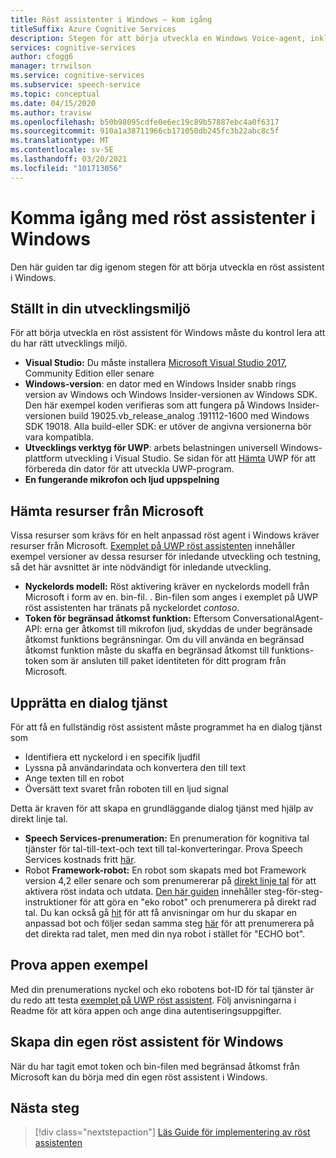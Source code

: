 ```yaml
---
title: Röst assistenter i Windows – kom igång
titleSuffix: Azure Cognitive Services
description: Stegen för att börja utveckla en Windows Voice-agent, inklusive en referens till exempel koden snabb start.
services: cognitive-services
author: cfogg6
manager: trrwilson
ms.service: cognitive-services
ms.subservice: speech-service
ms.topic: conceptual
ms.date: 04/15/2020
ms.author: travisw
ms.openlocfilehash: b50b98095cdfe0e6ec19c89b57887ebc4a0f6317
ms.sourcegitcommit: 910a1a38711966cb171050db245fc3b22abc8c5f
ms.translationtype: MT
ms.contentlocale: sv-SE
ms.lasthandoff: 03/20/2021
ms.locfileid: "101713056"
---
```

# <a name="getting-started-with-voice-assistants-on-windows"></a>Komma igång med röst assistenter i Windows

Den här guiden tar dig igenom stegen för att börja utveckla en röst assistent i Windows.

## <a name="set-up-your-development-environment"></a>Ställt in din utvecklingsmiljö

För att börja utveckla en röst assistent för Windows måste du kontrol lera att du har rätt utvecklings miljö.

- **Visual Studio:** Du måste installera [Microsoft Visual Studio 2017](https://visualstudio.microsoft.com/), Community Edition eller senare
- **Windows-version**: en dator med en Windows Insider snabb rings version av Windows och Windows Insider-versionen av Windows SDK. Den här exempel koden verifieras som att fungera på Windows Insider-versionen build 19025.vb_release_analog .191112-1600 med Windows SDK 19018. Alla build-eller SDK: er utöver de angivna versionerna bör vara kompatibla.
- **Utvecklings verktyg för UWP**: arbets belastningen universell Windows-plattform utveckling i Visual Studio. Se sidan för att [Hämta](/windows/uwp/get-started/get-set-up) UWP för att förbereda din dator för att utveckla UWP-program.
- **En fungerande mikrofon och ljud uppspelning**

## <a name="obtain-resources-from-microsoft"></a>Hämta resurser från Microsoft

Vissa resurser som krävs för en helt anpassad röst agent i Windows kräver resurser från Microsoft. [Exemplet på UWP röst assistenten](windows-voice-assistants-faq.md#the-uwp-voice-assistant-sample) innehåller exempel versioner av dessa resurser för inledande utveckling och testning, så det här avsnittet är inte nödvändigt för inledande utveckling.

- **Nyckelords modell:** Röst aktivering kräver en nyckelords modell från Microsoft i form av en. bin-fil. . Bin-filen som anges i exemplet på UWP röst assistenten har tränats på nyckelordet *contoso*.
- **Token för begränsad åtkomst funktion:** Eftersom ConversationalAgent-API: erna ger åtkomst till mikrofon ljud, skyddas de under begränsade åtkomst funktions begränsningar. Om du vill använda en begränsad åtkomst funktion måste du skaffa en begränsad åtkomst till funktions-token som är ansluten till paket identiteten för ditt program från Microsoft.

## <a name="establish-a-dialog-service"></a>Upprätta en dialog tjänst

För att få en fullständig röst assistent måste programmet ha en dialog tjänst som

- Identifiera ett nyckelord i en specifik ljudfil
- Lyssna på användarindata och konvertera den till text
- Ange texten till en robot
- Översätt text svaret från roboten till en ljud signal

Detta är kraven för att skapa en grundläggande dialog tjänst med hjälp av direkt linje tal.

- **Speech Services-prenumeration:** En prenumeration för kognitiva tal tjänster för tal-till-text-och text till tal-konverteringar. Prova Speech Services kostnads fritt [här](./overview.md#try-the-speech-service-for-free).
- Robot **Framework-robot:**  En robot som skapats med bot Framework version 4,2 eller senare och som prenumererar på [direkt linje tal](./direct-line-speech.md) för att aktivera röst indata och utdata. [Den här guiden](./tutorial-voice-enable-your-bot-speech-sdk.md) innehåller steg-för-steg-instruktioner för att göra en "eko robot" och prenumerera på direkt rad tal. Du kan också gå [hit](https://blog.botframework.com/2018/05/07/build-a-microsoft-bot-framework-bot-with-the-bot-builder-sdk-v4/) för att få anvisningar om hur du skapar en anpassad bot och följer sedan samma steg [här](./tutorial-voice-enable-your-bot-speech-sdk.md) för att prenumerera på det direkta rad talet, men med din nya robot i stället för "ECHO bot".

## <a name="try-out-the-sample-app"></a>Prova appen exempel

Med din prenumerations nyckel och eko robotens bot-ID för tal tjänster är du redo att testa [exemplet på UWP röst assistent](windows-voice-assistants-faq.md#the-uwp-voice-assistant-sample). Följ anvisningarna i Readme för att köra appen och ange dina autentiseringsuppgifter.

## <a name="create-your-own-voice-assistant-for-windows"></a>Skapa din egen röst assistent för Windows

När du har tagit emot token och bin-filen med begränsad åtkomst från Microsoft kan du börja med din egen röst assistent i Windows.

## <a name="next-steps"></a>Nästa steg

> [!div class="nextstepaction"]
> [Läs Guide för implementering av röst assistenten](windows-voice-assistants-implementation-guide.md)